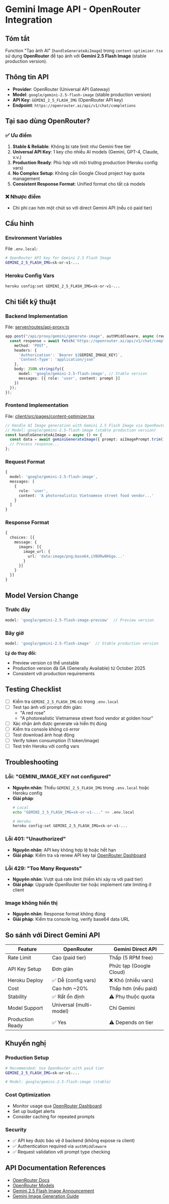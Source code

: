 # Gemini Image API - OpenRouter Integration

## Tóm tắt

Function "Tạo ảnh AI" (`handleGenerateAiImage`) trong `content-optimizer.tsx` sử dụng **OpenRouter** để tạo ảnh với **Gemini 2.5 Flash Image** (stable production version).

## Thông tin API

- **Provider**: OpenRouter (Universal API Gateway)
- **Model**: `google/gemini-2.5-flash-image` (stable production version)
- **API Key**: `GEMINI_2_5_FLASH_IMG` (OpenRouter API key)
- **Endpoint**: `https://openrouter.ai/api/v1/chat/completions`

## Tại sao dùng OpenRouter?

### ✅ Ưu điểm
1. **Stable & Reliable**: Không bị rate limit như Gemini free tier
2. **Universal API Key**: 1 key cho nhiều AI models (Gemini, GPT-4, Claude, v.v.)
3. **Production Ready**: Phù hợp với môi trường production (Heroku config vars)
4. **No Complex Setup**: Không cần Google Cloud project hay quota management
5. **Consistent Response Format**: Unified format cho tất cả models

### ❌ Nhược điểm
- Chi phí cao hơn một chút so với direct Gemini API (nếu có paid tier)

## Cấu hình

### Environment Variables

File `.env.local`:
```bash
# OpenRouter API key for Gemini 2.5 Flash Image
GEMINI_2_5_FLASH_IMG=sk-or-v1-...
```

### Heroku Config Vars

```bash
heroku config:set GEMINI_2_5_FLASH_IMG=sk-or-v1-...
```

## Chi tiết kỹ thuật

### Backend Implementation

File: [server/routes/api-proxy.ts](../server/routes/api-proxy.ts:344-402)

```typescript
app.post("/api/proxy/gemini/generate-image", authMiddleware, async (req, res) => {
  const response = await fetch('https://openrouter.ai/api/v1/chat/completions', {
    method: 'POST',
    headers: {
      'Authorization': `Bearer ${GEMINI_IMAGE_KEY}`,
      'Content-Type': 'application/json'
    },
    body: JSON.stringify({
      model: 'google/gemini-2.5-flash-image', // Stable version
      messages: [{ role: 'user', content: prompt }]
    })
  });
});
```

### Frontend Implementation

File: [client/src/pages/content-optimizer.tsx](../client/src/pages/content-optimizer.tsx:409-411)

```typescript
// Handle AI Image generation with Gemini 2.5 Flash Image via OpenRouter
// Model: google/gemini-2.5-flash-image (stable production version)
const handleGenerateAiImage = async () => {
  const data = await geminiGenerateImage({ prompt: aiImagePrompt.trim() });
  // Process response...
};
```

### Request Format

```typescript
{
  model: 'google/gemini-2.5-flash-image',
  messages: [
    {
      role: 'user',
      content: 'A photorealistic Vietnamese street food vendor...'
    }
  ]
}
```

### Response Format

```typescript
{
  choices: [{
    message: {
      images: [{
        image_url: {
          url: 'data:image/png;base64,iVBORw0KGgo...'
        }
      }]
    }
  }]
}
```

## Model Version Change

### Trước đây
```typescript
model: 'google/gemini-2.5-flash-image-preview'  // Preview version
```

### Bây giờ
```typescript
model: 'google/gemini-2.5-flash-image'  // Stable production version
```

**Lý do thay đổi:**
- Preview version có thể unstable
- Production version đã GA (Generally Available) từ October 2025
- Consistent với production requirements

## Testing Checklist

- [ ] Kiểm tra `GEMINI_2_5_FLASH_IMG` có trong `.env.local`
- [ ] Test tạo ảnh với prompt đơn giản:
  - "A red rose"
  - "A photorealistic Vietnamese street food vendor at golden hour"
- [ ] Xác nhận ảnh được generate và hiển thị đúng
- [ ] Kiểm tra console không có error
- [ ] Test download ảnh hoạt động
- [ ] Verify token consumption (1 token/image)
- [ ] Test trên Heroku với config vars

## Troubleshooting

### Lỗi: "GEMINI_IMAGE_KEY not configured"
- **Nguyên nhân**: Thiếu `GEMINI_2_5_FLASH_IMG` trong `.env.local` hoặc Heroku config
- **Giải pháp**:
  ```bash
  # Local
  echo "GEMINI_2_5_FLASH_IMG=sk-or-v1-..." >> .env.local

  # Heroku
  heroku config:set GEMINI_2_5_FLASH_IMG=sk-or-v1-...
  ```

### Lỗi 401: "Unauthorized"
- **Nguyên nhân**: API key không hợp lệ hoặc hết hạn
- **Giải pháp**: Kiểm tra và renew API key tại [OpenRouter Dashboard](https://openrouter.ai/keys)

### Lỗi 429: "Too Many Requests"
- **Nguyên nhân**: Vượt quá rate limit (hiếm khi xảy ra với paid tier)
- **Giải pháp**: Upgrade OpenRouter tier hoặc implement rate limiting ở client

### Image không hiển thị
- **Nguyên nhân**: Response format không đúng
- **Giải pháp**: Kiểm tra console log, verify base64 data URL

## So sánh với Direct Gemini API

| Feature | OpenRouter | Gemini Direct API |
|---------|-----------|-------------------|
| Rate Limit | Cao (paid tier) | Thấp (5 RPM free) |
| API Key Setup | Đơn giản | Phức tạp (Google Cloud) |
| Heroku Deploy | ✅ Dễ (config vars) | ❌ Khó (nhiều vars) |
| Cost | Cao hơn ~20% | Thấp hơn (nếu paid) |
| Stability | ✅ Rất ổn định | ⚠️ Phụ thuộc quota |
| Model Support | Universal (multi-model) | Chỉ Gemini |
| Production Ready | ✅ Yes | ⚠️ Depends on tier |

## Khuyến nghị

### Production Setup
```bash
# Recommended: Use OpenRouter with paid tier
GEMINI_2_5_FLASH_IMG=sk-or-v1-...

# Model: google/gemini-2.5-flash-image (stable)
```

### Cost Optimization
- Monitor usage qua [OpenRouter Dashboard](https://openrouter.ai/usage)
- Set up budget alerts
- Consider caching for repeated prompts

### Security
- ✅ API key được bảo vệ ở backend (không expose ra client)
- ✅ Authentication required via `authMiddleware`
- ✅ Request validation với prompt type checking

## API Documentation References

- [OpenRouter Docs](https://openrouter.ai/docs)
- [OpenRouter Models](https://openrouter.ai/models/google/gemini-2.5-flash-image)
- [Gemini 2.5 Flash Image Announcement](https://developers.googleblog.com/en/introducing-gemini-2-5-flash-image/)
- [Gemini Image Generation Guide](https://ai.google.dev/gemini-api/docs/image-generation)
